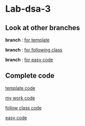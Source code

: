 # Lab-dsa-3

## Look at other branches

**branch** : [for template](https://github.com/pattarapon044/lab-dsa-3/tree/exercise)

**branch** : [for following class](https://github.com/pattarapon044/lab-dsa-3/tree/easy_form)

**branch** : [for easy code](https://github.com/pattarapon044/lab-dsa-3/tree/self)

## Complete code

[template code](https://github.com/pattarapon044/lab-dsa-3/blob/exercise/src/lab/sll/exercise/SLL.java)

[my work code](https://github.com/pattarapon044/lab-dsa-3/blob/master/src/exercise3/SLL.java)

[follow class code](https://github.com/pattarapon044/lab-dsa-3/blob/easy_form/src/SLL3.java)

[easy code](https://github.com/pattarapon044/lab-dsa-3/blob/self/src/lab/sll/exercise/SLL.java)
